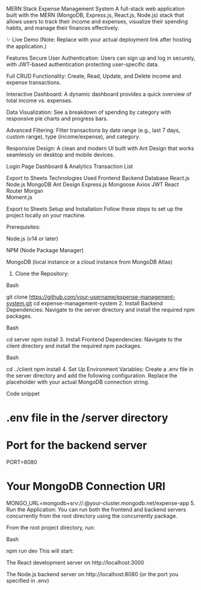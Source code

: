 
MERN Stack Expense Management System
A full-stack web application built with the MERN (MongoDB, Express.js, React.js, Node.js) stack that allows users to track their income and expenses, visualize their spending habits, and manage their finances effectively.

✨ Live Demo
(Note: Replace with your actual deployment link after hosting the application.)

Features
Secure User Authentication: Users can sign up and log in securely, with JWT-based authentication protecting user-specific data.

Full CRUD Functionality: Create, Read, Update, and Delete income and expense transactions.

Interactive Dashboard: A dynamic dashboard provides a quick overview of total income vs. expenses.

Data Visualization: See a breakdown of spending by category with responsive pie charts and progress bars.

Advanced Filtering: Filter transactions by date range (e.g., last 7 days, custom range), type (income/expense), and category.

Responsive Design: A clean and modern UI built with Ant Design that works seamlessly on desktop and mobile devices.

Login Page	Dashboard & Analytics	Transaction List

Export to Sheets
Technologies Used
Frontend	Backend	Database
React.js	Node.js	MongoDB
Ant Design	Express.js	Mongoose
Axios	JWT	
React Router	Morgan	
Moment.js		

Export to Sheets
Setup and Installation
Follow these steps to set up the project locally on your machine.

Prerequisites:

Node.js (v14 or later)

NPM (Node Package Manager)

MongoDB (local instance or a cloud instance from MongoDB Atlas)

1. Clone the Repository:

Bash

git clone https://github.com/your-username/expense-management-system.git
cd expense-management-system
2. Install Backend Dependencies:
Navigate to the server directory and install the required npm packages.

Bash

cd server
npm install
3. Install Frontend Dependencies:
Navigate to the client directory and install the required npm packages.

Bash

cd ../client
npm install
4. Set Up Environment Variables:
Create a .env file in the server directory and add the following configuration. Replace the placeholder with your actual MongoDB connection string.

Code snippet

# .env file in the /server directory

# Port for the backend server
PORT=8080

# Your MongoDB Connection URI
MONGO_URL=mongodb+srv://<username>:<password>@your-cluster.mongodb.net/expense-app
5. Run the Application:
You can run both the frontend and backend servers concurrently from the root directory using the concurrently package.

From the root project directory, run:

Bash

npm run dev
This will start:

The React development server on http://localhost:3000

The Node.js backend server on http://localhost:8080 (or the port you specified in .env)
